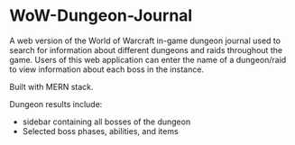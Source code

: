 # WoW-Dungeon-Journal

A web version of the World of Warcraft in-game dungeon journal used to search for information about different dungeons and raids throughout the game. Users of this web application can enter the name of a dungeon/raid to view information about each boss in the instance.

Built with MERN stack.

Dungeon results include:
- sidebar containing all bosses of the dungeon
- Selected boss phases, abilities, and items 


